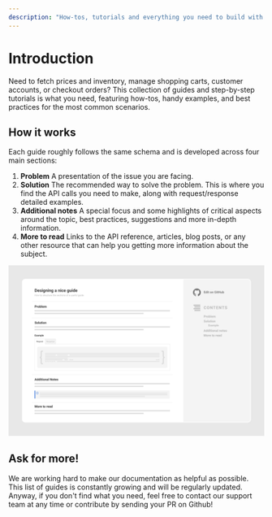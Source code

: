 ```yaml
---
description: "How-tos, tutorials and everything you need to build with Commerce Layer"
---
```


# Introduction

Need to fetch prices and inventory, manage shopping carts, customer accounts, or checkout orders? This collection of guides and step-by-step tutorials is what you need, featuring how-tos, handy examples, and best practices for the most common scenarios.

## How it works

Each guide roughly follows the same schema and is developed across four main sections:

1. **Problem** A presentation of the issue you are facing.
2. **Solution** The recommended way to solve the problem. This is where you find the API calls you need to make, along with request/response detailed examples.
3. **Additional notes** A special focus and some highlights of critical aspects around the topic, best practices, suggestions and more in-depth information.
4. **More to read** Links to the API reference, articles, blog posts, or any other resource that can help you getting more information about the subject.

![](.gitbook/assets/guide-page-sample.jpg)

## Ask for more!

We are working hard to make our documentation as helpful as possible. This list of guides is constantly growing and will be regularly updated. Anyway, if you don't find what you need, feel free to contact our support team at any time or contribute by sending your PR on Github!
